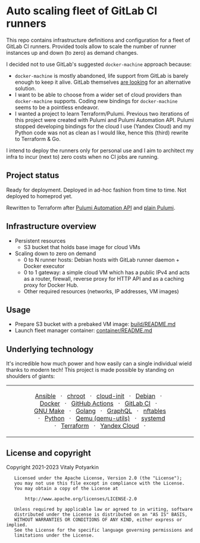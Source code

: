 # Auto scaling fleet of GitLab CI runners

This repo contains infrastructure definitions and configuration for a fleet of
GitLab CI runners. Provided tools allow to scale the number of runner
instances up and down (to zero) as demand changes.

I decided not to use GitLab's suggested `docker-machine` approach because:

- `docker-machine` is mostly abandoned, life support from GitLab is barely
  enough to keep it alive. GitLab themselves
  [are looking](https://docs.gitlab.com/ee/architecture/blueprints/runner_scaling/)
  for an alternative solution.
- I want to be able to choose from a wider set of cloud providers than
  `docker-machine` supports. Coding new bindings for `docker-machine` seems
  to be a pointless endeavor.
- I wanted a project to learn Terraform/Pulumi. Previous two iterations of this
  project were created with Pulumi and Pulumi Automation API. Pulumi stopped
  developing bindings for the cloud I use (Yandex Cloud) and my Python code was
  not as clean as I would like, hence this (third) rewrite to Terraform & Go.

I intend to deploy the runners only for personal use and I aim to
architect my infra to incur (next to) zero costs when no CI jobs are running.

## Project status

Ready for deployment.
Deployed in ad-hoc fashion from time to time.
Not deployed to homeprod yet.

Rewritten to Terraform after
[Pulumi Automation API](https://github.com/sio/gitlab-runners-fleet/tree/legacy/02-pulumi-automation-api)
and [plain Pulumi](https://github.com/sio/gitlab-runners-fleet/tree/legacy/01-pulumi-plain).


## Infrastructure overview

- Persistent resources
    - S3 bucket that holds base image for cloud VMs
- Scaling down to zero on demand
    - 0 to N runner hosts: Debian hosts with GitLab runner daemon + Docker
      executor
    - 0 to 1 gateway: a simple cloud VM which has a public IPv4 and acts as a
      router, firewall, reverse proxy for HTTP API and as a caching proxy for
      Docker Hub.
    - Other required resources (networks, IP addresses, VM images)


## Usage

- Prepare S3 bucket with a prebaked VM image: [build/README.md](build/README.md)
- Launch fleet manager container: [container/README.md](container/README.md)


## Underlying technology

It's incredible how much power and how easily can a single individual wield
thanks to modern tech! This project is made possible by standing on shoulders
of giants:

<table><tr><td>&nbsp;&nbsp;&nbsp;&nbsp;&nbsp;&nbsp;&nbsp;&nbsp;&nbsp;&nbsp;&nbsp;</td><td><center>

[Ansible](https://docs.ansible.com/) &nbsp;&nbsp;·&nbsp;&nbsp;
[chroot](https://manpages.debian.org/2/chroot) &nbsp;&nbsp;·&nbsp;&nbsp;
[cloud-init](https://cloudinit.readthedocs.io/) &nbsp;&nbsp;·&nbsp;&nbsp;
[Debian](https://debian.org) &nbsp;&nbsp;·&nbsp;&nbsp;
[Docker](https://docs.docker.com/) &nbsp;&nbsp;·&nbsp;&nbsp;
[GitHub Actions](https://docs.github.com/actions) &nbsp;&nbsp;·&nbsp;&nbsp;
[GitLab CI](https://docs.gitlab.com/ee/ci/) &nbsp;&nbsp;·&nbsp;&nbsp;
[GNU Make](https://www.gnu.org/software/make/) &nbsp;&nbsp;·&nbsp;&nbsp;
[Golang](https://go.dev) &nbsp;&nbsp;·&nbsp;&nbsp;
[GraphQL](https://graphql.org/) &nbsp;&nbsp;·&nbsp;&nbsp;
[nftables](https://netfilter.org/projects/nftables/) &nbsp;&nbsp;·&nbsp;&nbsp;
[Python](https://python.org) &nbsp;&nbsp;·&nbsp;&nbsp;
[Qemu (qemu-utils)](https://www.qemu.org/) &nbsp;&nbsp;·&nbsp;&nbsp;
[systemd](https://systemd.io) &nbsp;&nbsp;·&nbsp;&nbsp;
[Terraform](https://www.terraform.io/) &nbsp;&nbsp;·&nbsp;&nbsp;
[Yandex Cloud](https://cloud.yandex.com) &nbsp;&nbsp;·&nbsp;&nbsp;

<center></td><td>&nbsp;&nbsp;&nbsp;&nbsp;&nbsp;&nbsp;&nbsp;&nbsp;&nbsp;&nbsp;&nbsp;</td></tr></table>


## License and copyright

Copyright 2021-2023 Vitaly Potyarkin

```
   Licensed under the Apache License, Version 2.0 (the "License");
   you may not use this file except in compliance with the License.
   You may obtain a copy of the License at

       http://www.apache.org/licenses/LICENSE-2.0

   Unless required by applicable law or agreed to in writing, software
   distributed under the License is distributed on an "AS IS" BASIS,
   WITHOUT WARRANTIES OR CONDITIONS OF ANY KIND, either express or implied.
   See the License for the specific language governing permissions and
   limitations under the License.
```
